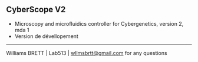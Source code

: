 CyberScope V2
----------------------------
- Microscopy and microfluidics controller for Cybergenetics, version 2, mda 1
- Version de dévellopement 

------------------------------------------------------------------------------------------------------------------------------------------
Williams BRETT | Lab513 | wllmsbrtt@gmail.com for any questions
